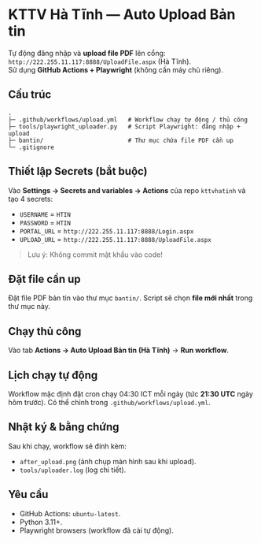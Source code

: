 
# KTTV Hà Tĩnh — Auto Upload Bản tin

Tự động đăng nhập và **upload file PDF** lên cổng: `http://222.255.11.117:8888/UploadFile.aspx` (Hà Tĩnh).  
Sử dụng **GitHub Actions + Playwright** (không cần máy chủ riêng).

## Cấu trúc
```
.
├─ .github/workflows/upload.yml   # Workflow chạy tự động / thủ công
├─ tools/playwright_uploader.py   # Script Playwright: đăng nhập + upload
├─ bantin/                        # Thư mục chứa file PDF cần up
└─ .gitignore
```

## Thiết lập Secrets (bắt buộc)
Vào **Settings → Secrets and variables → Actions** của repo `kttvhatinh` và tạo 4 secrets:
- `USERNAME` = `HTIN`
- `PASSWORD` = `HTIN`
- `PORTAL_URL` = `http://222.255.11.117:8888/Login.aspx`
- `UPLOAD_URL` = `http://222.255.11.117:8888/UploadFile.aspx`

> Lưu ý: Không commit mật khẩu vào code!

## Đặt file cần up
Đặt file PDF bản tin vào thư mục `bantin/`. Script sẽ chọn **file mới nhất** trong thư mục này.

## Chạy thủ công
Vào tab **Actions → Auto Upload Bản tin (Hà Tĩnh)** → **Run workflow**.

## Lịch chạy tự động
Workflow mặc định đặt cron chạy 04:30 ICT mỗi ngày (tức **21:30 UTC** ngày hôm trước). Có thể chỉnh trong `.github/workflows/upload.yml`.

## Nhật ký & bằng chứng
Sau khi chạy, workflow sẽ đính kèm:
- `after_upload.png` (ảnh chụp màn hình sau khi upload).
- `tools/uploader.log` (log chi tiết).

## Yêu cầu
- GitHub Actions: `ubuntu-latest`.
- Python 3.11+.
- Playwright browsers (workflow đã cài tự động).
